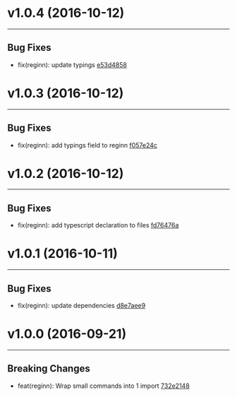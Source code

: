 # v1.0.4 (2016-10-12)
---


## Bug Fixes

- fix(reginn): update typings [e53d4858](https://github.com/tylors/reginn/commits/e53d48585b267fc5d7ea43d6d8761171ca93a5fb)


# v1.0.3 (2016-10-12)
---


## Bug Fixes

- fix(reginn): add typings field to reginn [f057e24c](https://github.com/tylors/reginn/commits/f057e24c99c6f1dc1ee73dda021e26478dbdb161)


# v1.0.2 (2016-10-12)
---


## Bug Fixes

- fix(reginn): add typescript declaration to files [fd76476a](https://github.com/tylors/reginn/commits/fd76476a490922689fb05587c9f12e68926d43b6)


# v1.0.1 (2016-10-11)
---


## Bug Fixes

- fix(reginn): update dependencies [d8e7aee9](https://github.com/tylors/reginn/commits/d8e7aee9b83743f9b98f255763c0aa2269dff86c)


# v1.0.0 (2016-09-21)
---


## Breaking Changes

- feat(reginn): Wrap small commands into 1 import [732e2148](https://github.com/tylors/reginn/commits/732e2148ec1cfaacc3b229cbd7f766c63e558e5b)




